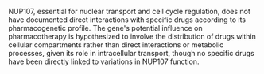 NUP107, essential for nuclear transport and cell cycle regulation, does not have documented direct interactions with specific drugs according to its pharmacogenetic profile. The gene's potential influence on pharmacotherapy is hypothesized to involve the distribution of drugs within cellular compartments rather than direct interactions or metabolic processes, given its role in intracellular transport, though no specific drugs have been directly linked to variations in NUP107 function.